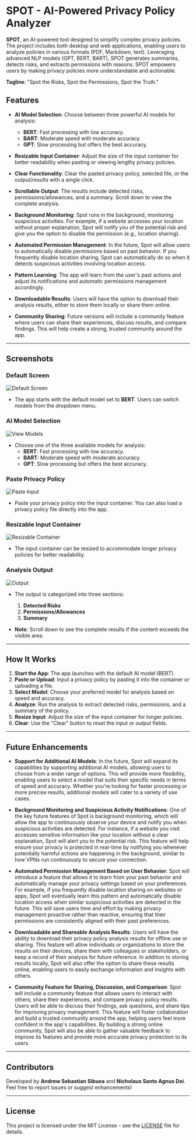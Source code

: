 # SPOT - AI-Powered Privacy Policy Analyzer

**SPOT**, an AI-powered tool designed to simplify complex privacy policies. The project includes both desktop and web applications, enabling users to analyze policies in various formats (PDF, Markdown, text). Leveraging advanced NLP models (GPT, BERT, BART), SPOT generates summaries, detects risks, and extracts permissions with reasons. SPOT empowers users by making privacy policies more understandable and actionable.

**Tagline**: "Spot the Risks, Spot the Permissions, Spot the Truth."

## Features

- **AI Model Selection**: Choose between three powerful AI models for analysis:
  - **BERT**: Fast processing with low accuracy.
  - **BART**: Moderate speed with moderate accuracy.
  - **GPT**: Slow processing but offers the best accuracy.

- **Resizable Input Container**: Adjust the size of the input container for better readability when pasting or viewing lengthy privacy policies.

- **Clear Functionality**: Clear the pasted privacy policy, selected file, or the output/results with a single click.

- **Scrollable Output**: The results include detected risks, permissions/allowances, and a summary. Scroll down to view the complete analysis.

- **Background Monitoring**: Spot runs in the background, monitoring suspicious activities. For example, if a website accesses your location without proper explanation, Spot will notify you of the potential risk and give you the option to disable the permission (e.g., location sharing).

- **Automated Permission Management**: In the future, Spot will allow users to automatically disable permissions based on past behavior. If you frequently disable location sharing, Spot can automatically do so when it detects suspicious activities involving location access.

- **Pattern Learning**: The app will learn from the user's past actions and adjust its notifications and automatic permissions management accordingly.

- **Downloadable Results**: Users will have the option to download their analysis results, either to store them locally or share them online.

- **Community Sharing**: Future versions will include a community feature where users can share their experiences, discuss results, and compare findings. This will help create a strong, trusted community around the app.

---

## Screenshots

### Default Screen
![Default Screen](./Images/defaultscreen.png)
- The app starts with the default model set to **BERT**. Users can switch models from the dropdown menu.

### AI Model Selection
![View Models](./Images/viewmodels.png)
- Choose one of the three available models for analysis:
  - **BERT**: Fast processing with low accuracy.
  - **BART**: Moderate speed with moderate accuracy.
  - **GPT**: Slow processing but offers the best accuracy.

### Paste Privacy Policy
![Paste Input](./Images/pasteinput.png)
- Paste your privacy policy into the input container. You can also load a privacy policy file directly into the app.

### Resizable Input Container
![Resizable Container](./Images/resize.png)
- The input container can be resized to accommodate longer privacy policies for better readability.

### Analysis Output
![Output](./Images/output.png)
- The output is categorized into three sections:
  1. **Detected Risks**
  2. **Permissions/Allowances**
  3. **Summary**

- **Note**: Scroll down to see the complete results if the content exceeds the visible area.

---

## How It Works

1. **Start the App**: The app launches with the default AI model (BERT).
2. **Paste or Upload**: Input a privacy policy by pasting it into the container or uploading a file.
3. **Select Model**: Choose your preferred model for analysis based on speed and accuracy.
4. **Analyze**: Run the analysis to extract detected risks, permissions, and a summary of the policy.
5. **Resize Input**: Adjust the size of the input container for longer policies.
6. **Clear**: Use the "Clear" button to reset the input or output fields.

---

## Future Enhancements

- **Support for Additional AI Models**: In the future, Spot will expand its capabilities by supporting additional AI models, allowing users to choose from a wider range of options. This will provide more flexibility, enabling users to select a model that suits their specific needs in terms of speed and accuracy. Whether you're looking for faster processing or more precise results, additional models will cater to a variety of use cases.

- **Background Monitoring and Suspicious Activity Notifications**: One of the key future features of Spot is background monitoring, which will allow the app to continuously observe your device and notify you when suspicious activities are detected. For instance, if a website you visit accesses sensitive information like your location without a clear explanation, Spot will alert you to the potential risk. This feature will help ensure your privacy is protected in real-time by notifying you whenever potentially harmful actions are happening in the background, similar to how VPNs run continuously to secure your connection.

- **Automated Permission Management Based on User Behavior**: Spot will introduce a feature that allows it to learn from your past behavior and automatically manage your privacy settings based on your preferences. For example, if you frequently disable location sharing on websites or apps, Spot will eventually learn this pattern and automatically disable location access when similar suspicious activities are detected in the future. This will save users time and effort by making privacy management proactive rather than reactive, ensuring that their permissions are consistently aligned with their past preferences.

- **Downloadable and Shareable Analysis Results**: Users will have the ability to download their privacy policy analysis results for offline use or sharing. This feature will allow individuals or organizations to store the results on their devices, share them with colleagues or stakeholders, or keep a record of their analysis for future reference. In addition to storing results locally, Spot will also offer the option to share these results online, enabling users to easily exchange information and insights with others.

- **Community Feature for Sharing, Discussion, and Comparison**: Spot will include a community feature that allows users to interact with others, share their experiences, and compare privacy policy results. Users will be able to discuss their findings, ask questions, and share tips for improving privacy management. This feature will foster collaboration and build a trusted community around the app, helping users feel more confident in the app's capabilities. By building a strong online community, Spot will also be able to gather valuable feedback to improve its features and provide more accurate privacy protection to its users.


---

## Contributors

Developed by **Andrew Sebastian Sibuea** and **Nicholaus Santo Agnus Dei**.  
Feel free to report issues or suggest enhancements!

---

## License

This project is licensed under the MIT License - see the [LICENSE](./LICENSE) file for details.

